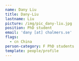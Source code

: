 ```yaml
---
name: Dany Liu
title: Dany-Liu
lastname: Liu
picture: /img/pic_dany-liu.jpg
position: PhD student
email: 'dany [at] chalmers.se'
flags:
  - cn China
person-category: F PhD students
template: people/profile
---
```


